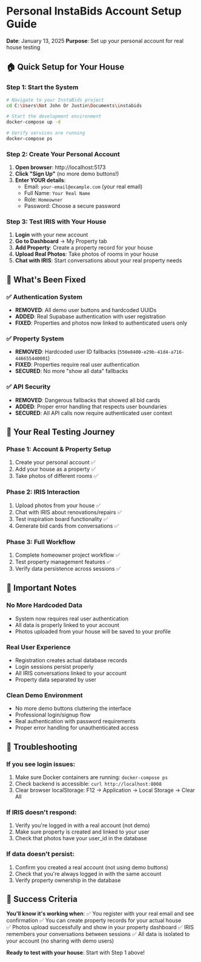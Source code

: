 # Personal InstaBids Account Setup Guide
**Date**: January 13, 2025
**Purpose**: Set up your personal account for real house testing

## 🏠 Quick Setup for Your House

### Step 1: Start the System
```bash
# Navigate to your InstaBids project
cd C:\Users\Not John Or Justin\Documents\instabids

# Start the development environment
docker-compose up -d

# Verify services are running
docker-compose ps
```

### Step 2: Create Your Personal Account
1. **Open browser**: http://localhost:5173
2. **Click "Sign Up"** (no more demo buttons!)
3. **Enter YOUR details**:
   - Email: `your-email@example.com` (your real email)
   - Full Name: `Your Real Name`  
   - Role: `Homeowner`
   - Password: Choose a secure password

### Step 3: Test IRIS with Your House
1. **Login** with your new account
2. **Go to Dashboard** → My Property tab
3. **Add Property**: Create a property record for your house
4. **Upload Real Photos**: Take photos of rooms in your house
5. **Chat with IRIS**: Start conversations about your real property needs

## 🔧 What's Been Fixed

### ✅ Authentication System
- **REMOVED**: All demo user buttons and hardcoded UUIDs
- **ADDED**: Real Supabase authentication with user registration
- **FIXED**: Properties and photos now linked to authenticated users only

### ✅ Property System  
- **REMOVED**: Hardcoded user ID fallbacks (`550e8400-e29b-41d4-a716-446655440001`)
- **FIXED**: Properties require real user authentication
- **SECURED**: No more "show all data" fallbacks

### ✅ API Security
- **REMOVED**: Dangerous fallbacks that showed all bid cards
- **ADDED**: Proper error handling that respects user boundaries
- **SECURED**: All API calls now require authenticated user context

## 🏡 Your Real Testing Journey

### Phase 1: Account & Property Setup
1. Create your personal account ✅
2. Add your house as a property ✅  
3. Take photos of different rooms ✅

### Phase 2: IRIS Interaction
1. Upload photos from your house ✅
2. Chat with IRIS about renovations/repairs ✅
3. Test inspiration board functionality ✅
4. Generate bid cards from conversations ✅

### Phase 3: Full Workflow
1. Complete homeowner project workflow ✅
2. Test property management features ✅
3. Verify data persistence across sessions ✅

## 🚨 Important Notes

### **No More Hardcoded Data**
- System now requires real user authentication
- All data is properly linked to your account
- Photos uploaded from your house will be saved to your profile

### **Real User Experience**
- Registration creates actual database records
- Login sessions persist properly  
- All IRIS conversations linked to your account
- Property data separated by user

### **Clean Demo Environment**
- No more demo buttons cluttering the interface
- Professional login/signup flow
- Real authentication with password requirements
- Proper error handling for unauthenticated access

## 🔧 Troubleshooting

### If you see login issues:
1. Make sure Docker containers are running: `docker-compose ps`
2. Check backend is accessible: `curl http://localhost:8008`
3. Clear browser localStorage: F12 → Application → Local Storage → Clear All

### If IRIS doesn't respond:
1. Verify you're logged in with a real account (not demo)
2. Make sure property is created and linked to your user
3. Check that photos have your user_id in the database

### If data doesn't persist:
1. Confirm you created a real account (not using demo buttons)
2. Check that you're always logged in with the same account
3. Verify property ownership in the database

## 🎯 Success Criteria

**You'll know it's working when**:
✅ You register with your real email and see confirmation
✅ You can create property records for your actual house  
✅ Photos upload successfully and show in your property dashboard
✅ IRIS remembers your conversations between sessions
✅ All data is isolated to your account (no sharing with demo users)

**Ready to test with your house**: Start with Step 1 above!